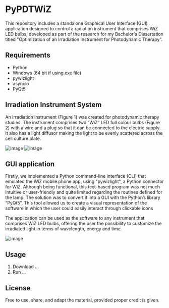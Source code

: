 # PyPDTWiZ
This repository includes a standalone Graphical User Interface (GUI) application designed to control a radiation instrument that comprises WiZ LED bulbs, developed as part of the research for my Bachelor's Dissertation titled "Optimization of an Irradiation Instrument for Photodynamic Therapy".

## Requirements
- Python
- Windows (64 bit if using.exe file)
- pywizlight
- asyncio
- PyQt5

## Irradiation Instrument System
An irradiation instrument (Figure 1) was created for photodynamic therapy studies. The instrument comprises two “WiZ” LED full colour bulbs (Figure 2) with a wire and a plug so that it can be connected to the electric supply. It also has a light diffusor making the light to be evenly scattered across  the cell culture plate.

![image](https://github.com/user-attachments/assets/3eee8e58-0e5a-485c-88e3-7c81ca58dde6) ![image](https://github.com/user-attachments/assets/c0be7d3a-ca7c-4e48-a063-70ae5fee3cba)



## GUI application
Firstly, we implemented a Python command-line interface (CLI) that emulated the WiZ mobile phone app, using "pywizlight", a Python connector for WiZ. Although being functional, this text-based program was not much intuitive or user-friendly and quite limited regarding the routines defined for the lamp. The solution was to convert it into a GUI with the Python’s library “PyQt5”. This tool allowed us to create a visual representation of the software in which the user could easily interact through clickable icons 


The application can be used as the software to any instrument that comprises WiZ LED bulbs, offering the user the possibility to customize the irradiated light in terms of wavelength, energy and time.


![image](https://github.com/user-attachments/assets/4acac1c7-e6f0-488c-b2f8-c03aa0895517)


## Usage
1. Download ...
2. Run ...

## License
Free to use, share, and adapt the material, provided proper credit is given.
